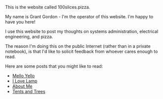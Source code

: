 This is the website called 100slices.pizza. 

My name is Grant Gordon - I'm the operator of this website. I'm happy to have you here!

I use this website to post my thoughts on systems administration, electrical engineering, and pizza.

The reason I'm doing this on the public Internet (rather than in a private notebook), is that I'd like to solicit feedback from whoever cares enough to read. 

Here are some posts that you might like to read:
 - [Mello Yello](./posts/mello_yello.html "Noise Machine")
 - [I Love Lamp](./posts/i_love_lamp.html "I Love Lamp")
 - [About Me](./posts/about_me.html "About Me")
 - [Tents and Trees](./posts/tents_and_trees.html "Tents and Trees")

